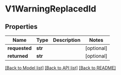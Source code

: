 # V1WarningReplacedId


## Properties
Name | Type | Description | Notes
------------ | ------------- | ------------- | -------------
**requested** | **str** |  | [optional] 
**returned** | **str** |  | [optional] 

[[Back to Model list]](../README.md#documentation-for-models) [[Back to API list]](../README.md#documentation-for-api-endpoints) [[Back to README]](../README.md)


